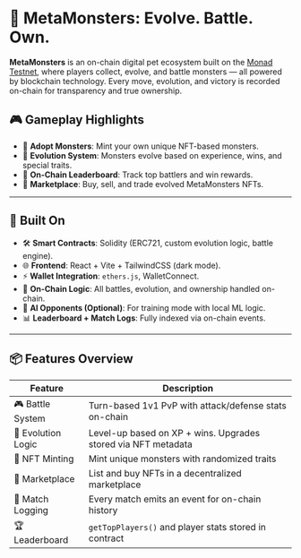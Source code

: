 # 🧬 MetaMonsters: Evolve. Battle. Own.

**MetaMonsters** is an on-chain digital pet ecosystem built on the [Monad Testnet](https://monad.xyz/), where players collect, evolve, and battle monsters — all powered by blockchain technology. Every move, evolution, and victory is recorded on-chain for transparency and true ownership.

## 🎮 Gameplay Highlights

- 🐣 **Adopt Monsters**: Mint your own unique NFT-based monsters.
- 🧬 **Evolution System**: Monsters evolve based on experience, wins, and special traits.
- 🏅 **On-Chain Leaderboard**: Track top battlers and win rewards.
- 🧱 **Marketplace**: Buy, sell, and trade evolved MetaMonsters NFTs.

---

## 🔗 Built On

- 🛠️ **Smart Contracts**: Solidity (ERC721, custom evolution logic, battle engine).
- 🌐 **Frontend**: React + Vite + TailwindCSS (dark mode).
- ⚡ **Wallet Integration**: `ethers.js`, WalletConnect.
- 🔁 **On-Chain Logic**: All battles, evolution, and ownership handled on-chain.
- 🧠 **AI Opponents (Optional)**: For training mode with local ML logic.
- 📊 **Leaderboard + Match Logs**: Fully indexed via on-chain events.

---

## 📦 Features Overview

| Feature            | Description                                                      |
|--------------------|------------------------------------------------------------------|
| 🎮 Battle System   | Turn-based 1v1 PvP with attack/defense stats on-chain            |
| 🧬 Evolution Logic | Level-up based on XP + wins. Upgrades stored via NFT metadata    |
| 💼 NFT Minting     | Mint unique monsters with randomized traits                      |
| 🛒 Marketplace     | List and buy NFTs in a decentralized marketplace                 |
| 🧾 Match Logging   | Every match emits an event for on-chain history                  |
| 🏆 Leaderboard     | `getTopPlayers()` and player stats stored in contract            |
